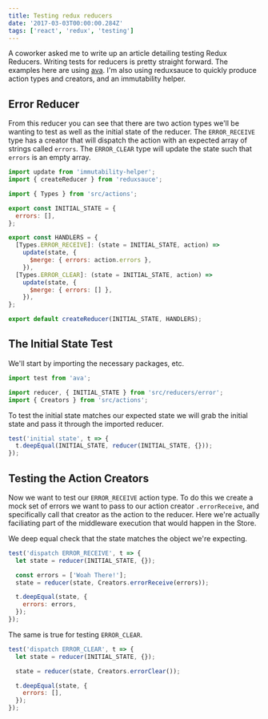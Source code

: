```yaml
---
title: Testing redux reducers
date: '2017-03-03T00:00:00.284Z'
tags: ['react', 'redux', 'testing']
---
```


A coworker asked me to write up an article detailing testing Redux Reducers.<!-- end --> Writing tests for reducers is pretty straight forward. The examples here are
using <a href='https://github.com/avajs/ava'>ava</a>. I'm also using reduxsauce to quickly produce action types and creators, and an
immutability helper.

## Error Reducer

From this reducer you can see that there are two action types we'll be wanting
to test as well as the initial state of the reducer. The `ERROR_RECEIVE` type
has a creator that will dispatch the action with an expected array of strings
called `errors`. The `ERROR_CLEAR` type will update the state such that `errors`
is an empty array.

```javascript
import update from 'immutability-helper';
import { createReducer } from 'reduxsauce';

import { Types } from 'src/actions';

export const INITIAL_STATE = {
  errors: [],
};

export const HANDLERS = {
  [Types.ERROR_RECEIVE]: (state = INITIAL_STATE, action) =>
    update(state, {
      $merge: { errors: action.errors },
    }),
  [Types.ERROR_CLEAR]: (state = INITIAL_STATE, action) =>
    update(state, {
      $merge: { errors: [] },
    }),
};

export default createReducer(INITIAL_STATE, HANDLERS);
```

## The Initial State Test

We'll start by importing the necessary packages, etc.

```javascript
import test from 'ava';

import reducer, { INITIAL_STATE } from 'src/reducers/error';
import { Creators } from 'src/actions';
```

To test the initial state matches our expected state we will grab the initial state
and pass it through the imported reducer.

```javascript
test('initial state', t => {
  t.deepEqual(INITIAL_STATE, reducer(INITIAL_STATE, {}));
});
```

## Testing the Action Creators

Now we want to test our `ERROR_RECEIVE` action type. To do this we create a mock
set of errors we want to pass to our action creator `.errorReceive`, and
specifically call that creator as the action to the reducer. Here we're actually
faciliating part of the middleware execution that would happen in the Store.

We deep equal check that the state matches the object we're expecting.

```javascript
test('dispatch ERROR_RECEIVE', t => {
  let state = reducer(INITIAL_STATE, {});

  const errors = ['Woah There!'];
  state = reducer(state, Creators.errorReceive(errors));

  t.deepEqual(state, {
    errors: errors,
  });
});
```

The same is true for testing `ERROR_CLEAR`.

```javascript
test('dispatch ERROR_CLEAR', t => {
  let state = reducer(INITIAL_STATE, {});

  state = reducer(state, Creators.errorClear());

  t.deepEqual(state, {
    errors: [],
  });
});
```
